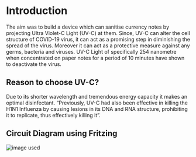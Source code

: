 # Introduction
The aim was to build a device which can sanitise currency notes by projecting Ultra Violet-C Light (UV-C) at them. Since, UV-C can alter the cell structure of COVID-19 virus, it can act as a promising step in diminishing the spread of the virus. Moreover it can act as a protective measure against any germs, bacteria and viruses.
UV-C Light of specifically 254 nanometre when concentrated on paper notes for a period of 10 minutes have shown to deactivate the virus. 

## Reason to choose UV-C? 
Due to its shorter wavelength and tremendous energy capacity it makes an optimal disinfectant. “Previously, UV-C had also been effective in killing the H1N1 Influenza by causing lesions in its DNA and RNA structure, prohibiting it to replicate, thus effectively killing it”. 

## Circuit Diagram using Fritzing
![image used](https://github.com/souvik0306/MI/blob/master/Fritzing_Circuit.PNG?raw=true)
